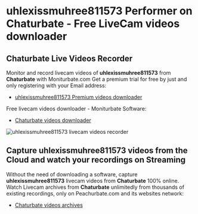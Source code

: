 # uhlexissmuhree811573 Performer on Chaturbate - Free LiveCam videos downloader

## Chaturbate Live Videos Recorder

Monitor and record livecam videos of **uhlexissmuhree811573** from **Chaturbate** with Moniturbate.com
Get a premium trial for free by just and only registering with your Email address:
* [uhlexissmuhree811573 Premium videos downloader](https://moniturbate.com/request-demo-licence-key.html)

Free livecam videos downloader - Moniturbate Software:
* [Chaturbate videos downloader](https://moniturbate.com/moniturbate-download-software.html)

![uhlexissmuhree811573 livecam videos recorder](https://peachurnet.com/templates/moniturbate-software.png)


## Capture uhlexissmuhree811573 videos from the Cloud and watch your recordings on Streaming

Without the need of downloading a software, capture **uhlexissmuhree811573** livecam videos from **Chaturbate** 100% online.
Watch Livecam archives from **Chaturbate** unlimitedly from thousands of existing recordings, only on Peachurbate.com and its websites network:
* [Chaturbate videos archives](https://peachurnet.com/)